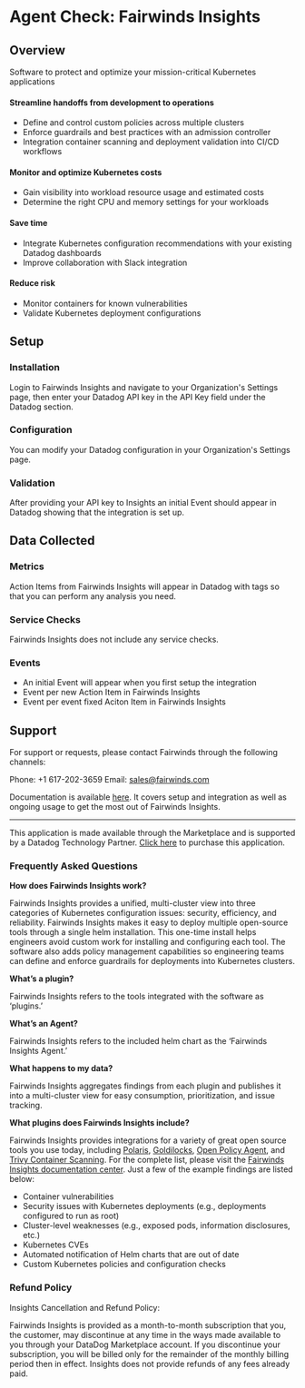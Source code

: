 # Agent Check: Fairwinds Insights

## Overview

Software to protect and optimize your mission-critical Kubernetes applications

#### Streamline handoffs from development to operations

* Define and control custom policies across multiple clusters
* Enforce guardrails and best practices with an admission controller
* Integration container scanning and deployment validation into CI/CD workflows

#### Monitor and optimize Kubernetes costs

* Gain visibility into workload resource usage and estimated costs
* Determine the right CPU and memory settings for your workloads

#### Save time

* Integrate Kubernetes configuration recommendations with your existing Datadog dashboards
* Improve collaboration with Slack integration

#### Reduce risk

* Monitor containers for known vulnerabilities
* Validate Kubernetes deployment configurations

## Setup

### Installation

Login to Fairwinds Insights and navigate to your Organization's Settings page, then enter your Datadog API key in the API Key field under the Datadog section.

### Configuration

You can modify your Datadog configuration in your Organization's Settings page.

### Validation

After providing your API key to Insights an initial Event should appear in Datadog showing that the integration is set up.

## Data Collected

### Metrics

Action Items from Fairwinds Insights will appear in Datadog with tags so that you can perform any analysis you need.

### Service Checks

Fairwinds Insights does not include any service checks.

### Events

* An initial Event will appear when you first setup the integration
* Event per new Action Item in Fairwinds Insights
* Event per event fixed Aciton Item in Fairwinds Insights

## Support

For support or requests, please contact Fairwinds through the following channels:

Phone: +1 617-202-3659 Email: sales@fairwinds.com

Documentation is available [here](https://insights.docs.fairwinds.com/). It covers setup and integration as well as ongoing usage to get the most out of Fairwinds Insights.

---
This application is made available through the Marketplace and is supported by a Datadog Technology Partner. [Click here](https://app.datadoghq.com/marketplace/app/fairwinds-insights/pricing) to purchase this application.

### Frequently Asked Questions

**How does Fairwinds Insights work?**

Fairwinds Insights provides a unified, multi-cluster view into three categories of Kubernetes configuration issues: security, efficiency, and reliability. Fairwinds Insights makes it easy to deploy multiple open-source tools through a single helm installation. This one-time install helps engineers avoid custom work for installing and configuring each tool. The software also adds policy management capabilities so engineering teams can define and enforce guardrails for deployments into Kubernetes clusters.
 
**What’s a plugin?**

Fairwinds Insights refers to the tools integrated with the software as ‘plugins.’

**What’s an Agent?**

Fairwinds Insights refers to the included helm chart as the ‘Fairwinds Insights Agent.’

**What happens to my data?**

Fairwinds Insights aggregates findings from each plugin and publishes it into a multi-cluster view for easy consumption, prioritization, and issue tracking.

**What plugins does Fairwinds Insights include?**

Fairwinds Insights provides integrations for a variety of great open source tools you use today, including [Polaris](https://github.com/FairwindsOps/polaris), [Goldilocks](https://github.com/FairwindsOps/goldilocks/), [Open Policy Agent](https://www.openpolicyagent.org/), and [Trivy Container Scanning](https://github.com/aquasecurity/trivy). For the complete list, please visit the [Fairwinds Insights documentation center](https://insights.docs.fairwinds.com/). Just a few of the example findings are listed below:

* Container vulnerabilities
* Security issues with Kubernetes deployments (e.g., deployments configured to run as root)
* Cluster-level weaknesses (e.g., exposed pods, information disclosures, etc.)
* Kubernetes CVEs
* Automated notification of Helm charts that are out of date
* Custom Kubernetes policies and configuration checks

[1]: https://insights.fairwinds.com

### Refund Policy

Insights Cancellation and Refund Policy:

Fairwinds Insights is provided as a month-to-month subscription that you, the customer, may discontinue at any time in the ways made available to you through your DataDog Marketplace account. If you discontinue your subscription, you will be billed only for the remainder of the monthly billing period then in effect. Insights does not provide refunds of any fees already paid.
